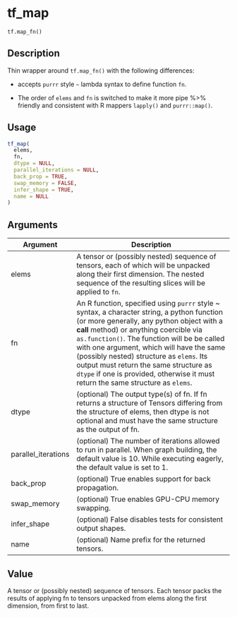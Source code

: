 # tf_map


``tf.map_fn()``




## Description

Thin wrapper around ``tf.map_fn()`` with the following
differences:


*  accepts `purrr` style `~` lambda syntax to define function `fn`.

*  The order of `elems` and `fn` is switched to make it more pipe %>%
friendly and consistent with R mappers `lapply()` and `purrr::map()`.






## Usage
```r
tf_map(
  elems,
  fn,
  dtype = NULL,
  parallel_iterations = NULL,
  back_prop = TRUE,
  swap_memory = FALSE,
  infer_shape = TRUE,
  name = NULL
)
```




## Arguments


Argument      |Description
------------- |----------------
elems | A tensor or (possibly nested) sequence of tensors, each of which will be unpacked along their first dimension. The nested sequence of the resulting slices will be applied to ``fn``.
fn | An R function, specified using ``purrr`` style ~ syntax, a character string, a python function (or more generally, any python object with a __call__ method) or anything coercible via ``as.function()``. The function will be be called with one argument, which will have the same (possibly nested) structure as ``elems``. Its output must return the same structure as ``dtype`` if one is provided, otherwise it must return the same structure as ``elems``.
dtype | (optional) The output type(s) of fn. If fn returns a structure of Tensors differing from the structure of elems, then dtype is not optional and must have the same structure as the output of fn.
parallel_iterations | (optional) The number of iterations allowed to run in parallel. When graph building, the default value is 10. While executing eagerly, the default value is set to 1.
back_prop | (optional) True enables support for back propagation.
swap_memory | (optional) True enables GPU-CPU memory swapping.
infer_shape | (optional) False disables tests for consistent output shapes.
name | (optional) Name prefix for the returned tensors.





## Value

A tensor or (possibly nested) sequence of tensors. Each tensor packs
the results of applying fn to tensors unpacked from elems along the first
dimension, from first to last.





